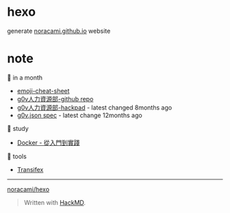 # hexo

generate [noracami.github.io](http://noracami.github.io) website

# note

:memo: in a month
- [emoji-cheat-sheet](http://www.emoji-cheat-sheet.com/)
- [g0v人力資源部-github repo](https://github.com/g0v/g0v-tour-guide)
- [g0v人力資源部-hackpad](https://g0v.hackpad.com/g0v--9IbgS6xfHZA) - latest changed 8months ago
- [g0v.json spec](https://g0v.hackpad.com/g0v.json-spec-c07sSfauWSc) - latest change 12months ago

:book: study
- [Docker - 從入門到實踐](http://philipzheng.gitbooks.io/docker_practice/content/)

:telescope: tools
- [Transifex](https://www.transifex.com/)

---

[noracami/hexo](https://github.com/noracami/hexo)

> Written with [HackMD](http://hackmd.herokuapp.com/IwdgxgrALAnCMFoBmBDYYFWFADAmAJjgQgGwgEBMS1RARgMzBAA=).
